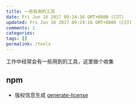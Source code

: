 ```yaml
---
title: 一些有用的工具
date: Fri Jun 16 2017 09:24:16 GMT+0800 (CST)
updated: Fri Jun 16 2017 09:24:16 GMT+0800 (CST)
comments: 1
categories:
tags: []
permalink: /tools
---
```


工作中经常会有一些用到的工具，这里做个收集

<!-- more -->

## npm

- 版权信息生成 [generate-license](https://github.com/generate/generate-license)
